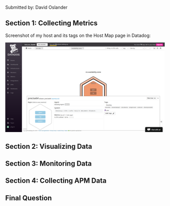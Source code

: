 Submitted by: David Oslander

## Section 1: Collecting Metrics

Screenshot of my host and its tags on the Host Map page in Datadog:

<img src="https://github.com/512ddhelg/hiring-engineers/blob/solutions-engineer/images/1-host-tags.png">


## Section 2: Visualizing Data

## Section 3: Monitoring Data

## Section 4: Collecting APM Data

## Final Question

